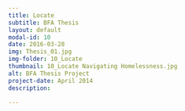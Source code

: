 ```yaml
---
title: Locate
subtitle: BFA Thesis
layout: default
modal-id: 10
date: 2016-03-28
img: Thesis_01.jpg
img-folder: 10_Locate
thumbnail: 10_Locate Navigating Homelessness.jpg
alt: BFA Thesis Project
project-date: April 2014
description: 

---
```

